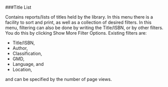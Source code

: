 ###Title List

Contains reports/lists of titles held by the library. In this menu there is a facility to sort and print, as well as a collection of desired filters. In this menu, filtering can also be done by writing the Title/ISBN, or by other filters. You do this by clicking Show More Filter Options. Existing filters are: 
- Title/ISBN, 
- Author, 
- Classification, 
- GMD, 
- Language, and 
- Location, 

and can be specified by the number of page views.
